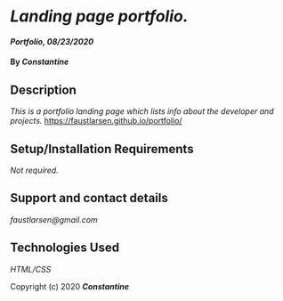 
# _Landing page portfolio._

  

#### _Portfolio, 08/23/2020_

  

#### By _**Constantine**_

  

## Description

  

_This is a portfolio landing page which lists info about the developer and projects._
https://faustlarsen.github.io/portfolio/

  

## Setup/Installation Requirements

_Not required._

## Support and contact details
_faustlarsen@gmail.com_


## Technologies Used

_HTML/CSS_

  


Copyright (c) 2020 **_Constantine_**
